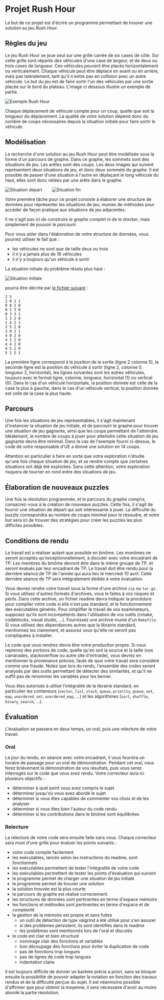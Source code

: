 # Projet Rush Hour

Le but de ce projet est d'écrire un programme permettant de trouver une
solution au jeu *Rush Hour*.

## Règles du jeu

Le jeu Rush Hour se joue seul sur une grille carrée de six cases de côté. Sur
cette grille sont répartis des véhicules d'une case de largeur, et de deux ou
trois cases de longueur. Ces véhicules peuvent être placés horizontalement ou
verticalement. Chaque véhicule peut être déplacé en avant ou en arrière, mais
pas latéralement, tant qu'il n'entre pas en collision avec un autre véhicule.
Le but du jeu est de faire sortir l'un des véhicules par une sortie placée sur
le bord du plateau. L'image ci dessous illustre un exemple de partie.

![Exemple Rush Hour](Sujet/rush_hour.gif)

Chaque déplacement de véhicule compte pour un coup, quelle que soit la longueur
du déplacement. La qualité de votre solution dépend donc du nombre de coups
nécessaires depuis la situation initiale pour faire sortir le véhicule.

## Modélisation

La recherche d'une solution au jeu Rush Hour peut être modélisée sous la forme
d'un parcours de graphe. Dans ce graphe, les sommets sont des situations de jeu.
Les arêtes sont des coups. Les deux images qui suivent représentent deux
situations de jeu, et donc deux sommets du graphe. Il est possible de passer
d'une situation à l'autre en déplaçant le long véhicule du haut, elles sont donc
reliées par une arête dans le graphe.

![Situation depart](Sujet/rush_hour_situation_start.png)
&nbsp;&nbsp;&nbsp;&nbsp;&nbsp;&nbsp;
![Situation fin](Sujet/rush_hour_situation_end.png)

Votre première tâche pour ce projet consiste à élaborer une structure de données
pour représenter les situations de jeu, munies de méthodes pour accéder de
façon pratique aux situations de jeu adjacentes.

Il ne s'agit pas ici de *construire le graphe complet* ni de le *stocker*, mais
simplement de pouvoir le *parcourir*.

Pour vous aider dans l'élaboration de votre structure de données, vous pourrez
utiliser le fait que :

* les véhicules ne sont que de taille deux ou trois
* il n'y a jamais plus de 16 véhicules
* il n'y a toujours qu'un véhicule à sortir

La situation initiale du problème résolu plus haut :

![Situation initiale](Sujet/rush_hour_initial.png)

pourra être décrite par [le fichier suivant](Sujet/puzzle.txt) :

```
2 5
2 0 2 1
0 0 2 0
0 2 3 0
0 3 3 1
1 3 2 0
1 4 2 1
2 5 2 0
3 0 2 1
4 0 2 0
4 3 2 0
4 4 2 0
4 5 2 0
5 1 2 1
```
La première ligne correspond à la position de la sortie (ligne 2 colonne 5), la
seconde ligne est la position du véhicule à sortir (ligne 2, colonne 0, longueur
2, horizontal), les lignes suivantes sont les autres véhicules, toujours avec le
format ligne, colonne, longueur, horizontal (1) ou vertical (0). Dans le cas
d'un véhicule horizontale, la position donnée est celle de la case la plus à
gauche, dans le cas d'un véhicule vertical, la position donnée est celle de la
case la plus haute.

## Parcours

Une fois les situations de jeu représentables, il s'agit maintenant d'instancier
la situation de jeu initiale, et de parcourir le graphe pour trouver une
situation de jeu gagnante, ainsi que les coups permettant de l'atteindre.
Idéalement, le nombre de coups à jouer pour atteindre cette situation de jeu
gagnante devra être minimal. Dans le cas de l'exemple fourni ci-dessus, le code
de votre responsable d'UE a donné une solution en 14 coups.

Attention en particulier à faire en sorte que votre exploration n'étudie qu'une
fois chaque situation de jeu, et se rendre compte que certaines situations ont
déjà été explorées. Sans cette attention, votre exploration risquera de tourner
en rond entre des situations de jeu.

## Élaboration de nouveaux puzzles

Une fois la résolution programmée, et le parcours du graphe compris,
consacrez-vous à la création de nouveaux puzzles. Cette fois, il s'agit de
fournir une situation de départ qui soit intéressante à jouer. La difficulté du
puzzle correspondra au nombre de coups minimal pour le résoudre, et votre but
sera ici de trouver des stratégies pour créer les puzzles les plus difficiles
possibles.

## Conditions de rendu

Le travail est a réaliser autant que possible en binôme. Les monômes ne seront
acceptés qu'exceptionnellement, à discuter avec votre encadrant de TP. Les
membres du binôme devront être dans le même groupe de TP, et seront évalués par
leur encadrant de TP. Le travail doit être rendu pour la dernière séance de TP
de l'année qui aura lieu le mercredi 10 avril. Cette dernière séance de TP sera
intégralement dédiée à votre évaluation.

Vous devrez rendre votre travail sous la forme d'une archive `zip` ou `tar.gz`.
Si vous utilisez d'autres formats d'archives, vous le faites à vos risques et
périls. Dans cette archive, un fichier readme devra indiquer la procédure pour
compiler votre code si elle n'est pas standard, et le fonctionnement des
exécutables générés. Pour simplifier le travail de vos examinateurs, supposez
qu'ils sont incompétents dans l'utilisation de vos outils (cmake, codeblocks,
visual studio, ...). Fournissez une archive munie d'un `Makefile`. Si vous
utilisez des dépendances autres que la librairie standard, mentionnez les
clairement, et assurez vous qu'elle ne seront pas compliquées à installer.

Le code que vous rendrez devra être votre production propre. Si vous reprenez
des portions de code, quelle qu'en soit la source et la taille (vos camarades,
stackoverflow ou autre site d'entraide), vous devrez en mentionner la provenance
précise, faute de quoi votre travail sera considéré comme une fraude. Notez que
lors du rendu, l'ensemble des codes seront analysés par des outils permettant de
détecter des similarités, et qu'il ne suffit pas de renommer les variables pour
les berner.

Vous êtes autorisés à utilisé l'intégralité de la librairie standard, en
particulier les conteneurs (`vector`, `list`, `stack`, `queue`,
`priority_queue`, `set`, `map`, `unordered_set`, `unordered_map`, ...) et les
algorithmes (`sort`, `shuffle`, `binary_search`, ...).

## Évaluation

L'évaluation se passera en deux temps, un oral, puis une relecture de votre
travail.

### Oral

Le jour du rendu, en séance avec votre encadrant, il vous fournira un horaire de
passage pour un oral de démonstration.  Pendant cet oral, vous ferez brièvement
la démonstration de vos résultats, puis vous serez interrogés sur le code que
vous avez rendu. Votre correcteur aura ici plusieurs objectifs :

* déterminer à quel point vous avez compris le sujet
* déterminer jusqu'où vous avez abordé le sujet
* déterminer si vous êtes capables de commenter vos choix et de les analyser
* déterminer si vous êtes bien l'auteur du code rendu
* déterminer si les contributions dans le binôme sont équilibrées

### Relecture

La relecture de votre code sera ensuite faite sans vous. Chaque correcteur sera
muni d'une grille pour évaluer les points suivants :

* votre code compile facilement
* les exécutables, lancés selon les instructions du readme, sont fonctionnels
* les exécutables permettent de tester l'intégralité de votre code
* les exécutables permettent de tester les points d'évaluation qui suivent
* le programme permet de charger une situation de jeu initiale
* le programme permet de trouver une solution 
* la solution trouvée est la plus courte
* le parcours de graphe est réalisé correctement
* les structures de données sont pertinentes en terme d'espace mémoire
* les fonctions et méthodes sont pertinentes en terme d'espace et de complexité
* la gestion de la mémoire est propre et sans fuites
  * un outil de détection de type valgrind a été utilisé pour s'en assurer
  * si des problèmes persistent, ils sont identifiés dans le readme
  * les problèmes sont mentionnés lors de l'oral et discutés
* le code est clair et bien structuré
  * nommage clair des fonctions et variables
  * bon découpage des fonctions pour éviter la duplication de code
  * pas de fonctions trop longues
  * pas de lignes de code trop longues
  * indentation claire

Il est toujours difficile de donner un barème précis a priori, sans se bloquer
ensuite la possibilité de pouvoir adapter la notation en fonction des travaux
rendus et de la difficulté perçue du sujet. Il est néanmoins possible d'affirmer
que pour obtenir la moyenne, il sera nécessaire d'avoir au moins abordé la
partie résolution.
